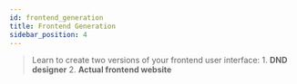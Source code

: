 ```yaml
---
id: frontend_generation
title: Frontend Generation
sidebar_position: 4
---
```

> Learn to create two versions of your frontend user interface:
    1. **DND designer**
    2. **Actual frontend website**